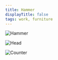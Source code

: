 ```yaml
---
title: Hammer
displayTitle: false
tags: work, furniture
---
```

![Hammer](https://d2w9rnfcy7mm78.cloudfront.net/12304742/original_7ce3758c198ae6e9418aa052d0e53f03.jpg?1624112164?bc=0)

![Head](https://d2w9rnfcy7mm78.cloudfront.net/12304741/original_d5157c41964adcae73b88aaa33b366a6.jpg?1624112159?bc=0)

![Counter](https://d2w9rnfcy7mm78.cloudfront.net/12304740/original_9abad67dd79d76a73fd2478973560e76.jpg?1624112154?bc=0)

